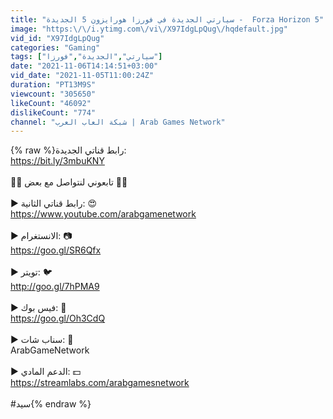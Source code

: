 ```yaml
---
title: "سيارتي الجديدة في فورزا هورايزون 5 الجديدة -  Forza Horizon 5"
image: "https:\/\/i.ytimg.com\/vi\/X97IdgLpQug\/hqdefault.jpg"
vid_id: "X97IdgLpQug"
categories: "Gaming"
tags: ["سيارتي","الجديدة","فورزا"]
date: "2021-11-06T14:14:51+03:00"
vid_date: "2021-11-05T11:00:24Z"
duration: "PT13M9S"
viewcount: "305650"
likeCount: "46092"
dislikeCount: "774"
channel: "شبكة العاب العرب | Arab Games Network"
---
```

{% raw %}رابط قناتي الجديدة:<br /><a rel="nofollow" target="blank" href="https://bit.ly/3mbuKNY">https://bit.ly/3mbuKNY</a><br /><br />💌🥰 تابعوني لنتواصل مع بعض 🥰💌<br /><br />►  رابط قناتي الثانية: 😍<br /><a rel="nofollow" target="blank" href="https://www.youtube.com/arabgamenetwork">https://www.youtube.com/arabgamenetwork</a><br /><br />►  الانستغرام: 📷<br /><a rel="nofollow" target="blank" href="https://goo.gl/SR6Qfx">https://goo.gl/SR6Qfx</a><br /><br />►  تويتر: 🐦<br /><a rel="nofollow" target="blank" href="http://goo.gl/7hPMA9">http://goo.gl/7hPMA9</a><br /><br />►  فيس بوك: 🔄<br /><a rel="nofollow" target="blank" href="https://goo.gl/Oh3CdQ">https://goo.gl/Oh3CdQ</a><br /><br />►  سناب شات: 👻<br />ArabGameNetwork<br /><br />►  الدعم المادي: 💵<br /><a rel="nofollow" target="blank" href="https://streamlabs.com/arabgamesnetwork">https://streamlabs.com/arabgamesnetwork</a><br /><br />#سيد{% endraw %}
